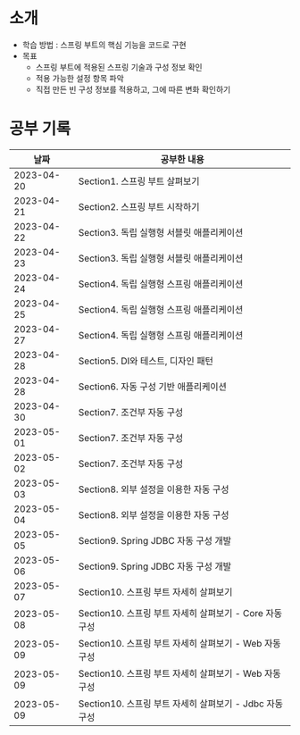 # 소개

- 학습 방법 : 스프링 부트의 핵심 기능을 코드로 구현
- 목표 
  - 스프링 부트에 적용된 스프링 기술과 구성 정보 확인
  - 적용 가능한 설정 항목 파악
  - 직접 만든 빈 구성 정보를 적용하고, 그에 따른 변화 확인하기


# 공부 기록


| 날짜         | 공부한 내용                                 |
|------------|----------------------------------------|
| 2023-04-20 | Section1. 스프링 부트 살펴보기                  |
| 2023-04-21 | Section2. 스프링 부트 시작하기                  |
| 2023-04-22 | Section3. 독립 실행형 서블릿 애플리케이션            |
| 2023-04-23 | Section3. 독립 실행형 서블릿 애플리케이션            |
| 2023-04-24 | Section4. 독립 실행형 스프링 애플리케이션            |
| 2023-04-25 | Section4. 독립 실행형 스프링 애플리케이션            |
| 2023-04-27 | Section4. 독립 실행형 스프링 애플리케이션            |
| 2023-04-28 | Section5. DI와 테스트, 디자인 패턴              |
| 2023-04-28 | Section6. 자동 구성 기반 애플리케이션              |
| 2023-04-30 | Section7. 조건부 자동 구성                    |
| 2023-05-01 | Section7. 조건부 자동 구성                    |
| 2023-05-02 | Section7. 조건부 자동 구성                    |
| 2023-05-03 | Section8. 외부 설정을 이용한 자동 구성             |
| 2023-05-04 | Section8. 외부 설정을 이용한 자동 구성             |
| 2023-05-05 | Section9. Spring JDBC 자동 구성 개발         |
| 2023-05-06 | Section9. Spring JDBC 자동 구성 개발         |
| 2023-05-07 | Section10. 스프링 부트 자세히 살펴보기             |
| 2023-05-08 | Section10. 스프링 부트 자세히 살펴보기 - Core 자동구성 |
| 2023-05-09 | Section10. 스프링 부트 자세히 살펴보기 - Web 자동구성  |
| 2023-05-09 | Section10. 스프링 부트 자세히 살펴보기 - Web 자동구성  |
| 2023-05-09 | Section10. 스프링 부트 자세히 살펴보기 - Jdbc 자동구성 |

